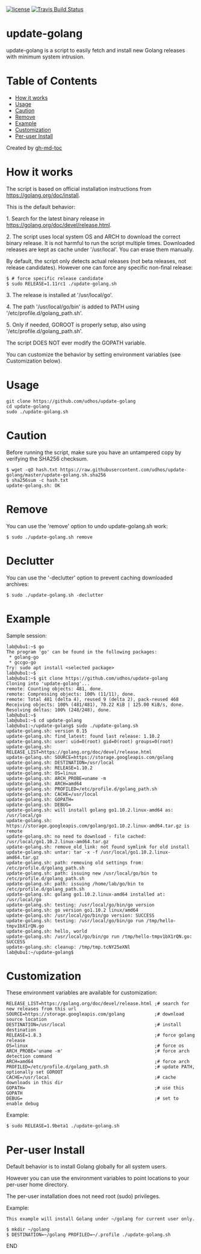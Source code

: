 [![license](http://img.shields.io/badge/license-MIT-blue.svg)](https://github.com/udhos/update-golang/blob/master/LICENSE)
[![Travis Build Status](https://travis-ci.org/udhos/update-golang.svg?branch=master)](https://travis-ci.org/udhos/update-golang)

# update-golang
update-golang is a script to easily fetch and install new Golang releases with minimum system intrusion.

Table of Contents
=================

  * [How it works](#how-it-works)
  * [Usage](#usage)
  * [Caution](#caution)
  * [Remove](#remove)
  * [Example](#example)
  * [Customization](#customization)
  * [Per\-user Install](#per-user-install)

Created by [gh-md-toc](https://github.com/ekalinin/github-markdown-toc.go)

How it works
============

The script is based on official installation instructions from https://golang.org/doc/install.

This is the default behavior:

1\. Search for the latest binary release in https://golang.org/doc/devel/release.html.

2\. The script uses local system OS and ARCH to download the correct binary release. It is not harmful to run the script multiple times. Downloaded releases are kept as cache under '/usr/local'. You can erase them manually.

By default, the script only detects actual releases (not beta releases, not release candidates). However one can force any specific non-final release:

    $ # force specific release candidate
    $ sudo RELEASE=1.11rc1 ./update-golang.sh

3\. The release is installed at '/usr/local/go'.

4\. The path '/usr/local/go/bin' is added to PATH using '/etc/profile.d/golang_path.sh'.

5\. Only if needed, GOROOT is properly setup, also using '/etc/profile.d/golang_path.sh'.

The script DOES NOT ever modify the GOPATH variable.

You can customize the behavior by setting environment variables (see Customization below).

Usage
=====

    git clone https://github.com/udhos/update-golang
    cd update-golang
    sudo ./update-golang.sh

Caution
=======

Before running the script, make sure you have an untampered copy by verifying the SHA256 checksum.

    $ wget -qO hash.txt https://raw.githubusercontent.com/udhos/update-golang/master/update-golang.sh.sha256
    $ sha256sum -c hash.txt
    update-golang.sh: OK

Remove
======

You can use the 'remove' option to undo update-golang.sh work:

    $ sudo ./update-golang.sh remove

Declutter
======

You can use the '-declutter' option to prevent caching downloaded archives:

    $ sudo ./update-golang.sh -declutter

Example
=======

Sample session:

    lab@ubu1:~$ go
    The program 'go' can be found in the following packages:
     * golang-go
     * gccgo-go
    Try: sudo apt install <selected package>
    lab@ubu1:~$
    lab@ubu1:~$ git clone https://github.com/udhos/update-golang
    Cloning into 'update-golang'...
    remote: Counting objects: 481, done.
    remote: Compressing objects: 100% (11/11), done.
    remote: Total 481 (delta 4), reused 9 (delta 2), pack-reused 468
    Receiving objects: 100% (481/481), 70.22 KiB | 125.00 KiB/s, done.
    Resolving deltas: 100% (248/248), done.
    lab@ubu1:~$
    lab@ubu1:~$ cd update-golang
    lab@ubu1:~/update-golang$ sudo ./update-golang.sh
    update-golang.sh: version 0.15
    update-golang.sh: find_latest: found last release: 1.10.2
    update-golang.sh: user: uid=0(root) gid=0(root) groups=0(root)
    update-golang.sh: RELEASE_LIST=https://golang.org/doc/devel/release.html
    update-golang.sh: SOURCE=https://storage.googleapis.com/golang
    update-golang.sh: DESTINATION=/usr/local
    update-golang.sh: RELEASE=1.10.2
    update-golang.sh: OS=linux
    update-golang.sh: ARCH_PROBE=uname -m
    update-golang.sh: ARCH=amd64
    update-golang.sh: PROFILED=/etc/profile.d/golang_path.sh
    update-golang.sh: CACHE=/usr/local
    update-golang.sh: GOPATH=
    update-golang.sh: DEBUG=
    update-golang.sh: will install golang go1.10.2.linux-amd64 as: /usr/local/go
    update-golang.sh: https://storage.googleapis.com/golang/go1.10.2.linux-amd64.tar.gz is remote
    update-golang.sh: no need to download - file cached: /usr/local/go1.10.2.linux-amd64.tar.gz
    update-golang.sh: remove_old_link: not found symlink for old install
    update-golang.sh: untar: tar -x -f /usr/local/go1.10.2.linux-amd64.tar.gz
    update-golang.sh: path: removing old settings from: /etc/profile.d/golang_path.sh
    update-golang.sh: path: issuing new /usr/local/go/bin to /etc/profile.d/golang_path.sh
    update-golang.sh: path: issuing /home/lab/go/bin to /etc/profile.d/golang_path.sh
    update-golang.sh: golang go1.10.2.linux-amd64 installed at: /usr/local/go
    update-golang.sh: testing: /usr/local/go/bin/go version
    update-golang.sh: go version go1.10.2 linux/amd64
    update-golang.sh: /usr/local/go/bin/go version: SUCCESS
    update-golang.sh: testing: /usr/local/go/bin/go run /tmp/hello-tmpv1bX1rQN.go
    update-golang.sh: hello, world
    update-golang.sh: /usr/local/go/bin/go run /tmp/hello-tmpv1bX1rQN.go: SUCCESS
    update-golang.sh: cleanup: /tmp/tmp.tcNY25eXNl
    lab@ubu1:~/update-golang$

Customization
=============

These environment variables are available for customization:

    RELEASE_LIST=https://golang.org/doc/devel/release.html ;# search for new releases from this url
    SOURCE=https://storage.googleapis.com/golang           ;# download source location
    DESTINATION=/usr/local                                 ;# install destination
    RELEASE=1.8.3                                          ;# force golang release
    OS=linux                                               ;# force os
    ARCH_PROBE='uname -m'                                  ;# force arch detection command
    ARCH=amd64                                             ;# force arch
    PROFILED=/etc/profile.d/golang_path.sh                 ;# update PATH, optionally set GOROOT
    CACHE=/usr/local                                       ;# cache downloads in this dir
    GOPATH=                                                ;# use this GOPATH
    DEBUG=                                                 ;# set to enable debug

Example:

    $ sudo RELEASE=1.9beta1 ./update-golang.sh

Per-user Install
================

Default behavior is to install Golang globally for all system users.

However you can use the environment variables to point locations to your per-user home directory.

The per-user installation does not need root (sudo) privileges.

Example:

    This example will install Golang under ~/golang for current user only.
    
    $ mkdir ~/golang
    $ DESTINATION=~/golang PROFILED=~/.profile ./update-golang.sh

END
